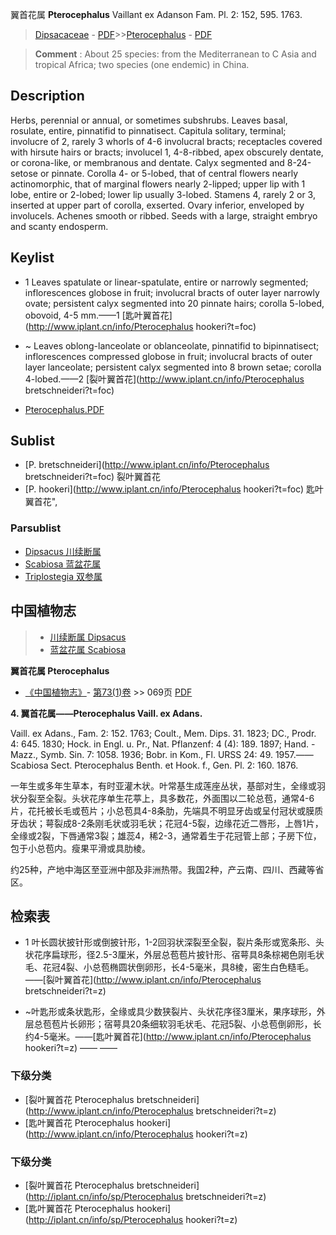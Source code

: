 翼首花属 **Pterocephalus** Vaillant ex Adanson Fam. Pl. 2: 152, 595. 1763.

> [Dipsacaceae](http://www.iplant.cn/info/Dipsacaceae?t=foc) - [PDF](http://www.iplant.cn/foc/pdf/Dipsacaceae.pdf)>>[Pterocephalus](http://www.iplant.cn/info/Pterocephalus?t=foc) - [PDF](http://www.iplant.cn/foc/pdf/Pterocephalus.pdf)

> **Comment** : 
> About 25 species: from the Mediterranean to C Asia and tropical Africa; two species (one endemic) in China.

## Description

Herbs, perennial or annual, or sometimes subshrubs. Leaves basal, rosulate, entire, pinnatifid to pinnatisect. Capitula solitary, terminal; involucre of 2, rarely 3 whorls of 4-6 involucral bracts; receptacles covered with hirsute hairs or bracts; involucel 1, 4-8-ribbed, apex obscurely dentate, or corona-like, or membranous and dentate. Calyx segmented and 8-24-setose or pinnate. Corolla 4- or 5-lobed, that of central flowers nearly actinomorphic, that of marginal flowers nearly 2-lipped; upper lip with 1 lobe, entire or 2-lobed; lower lip usually 3-lobed. Stamens 4, rarely 2 or 3, inserted at upper part of corolla, exserted. Ovary inferior, enveloped by involucels. Achenes smooth or ribbed. Seeds with a large, straight embryo and scanty endosperm.

## Keylist

* 1 Leaves spatulate or linear-spatulate, entire or narrowly segmented; inflorescences globose in fruit; involucral bracts of outer layer narrowly ovate; persistent calyx segmented into 20 pinnate hairs; corolla 5-lobed, obovoid, 4-5 mm.——1  [匙叶翼首花](http://www.iplant.cn/info/Pterocephalus hookeri?t=foc)
* ~ Leaves oblong-lanceolate or oblanceolate, pinnatifid to bipinnatisect; inflorescences compressed globose in fruit; involucral bracts of outer layer lanceolate; persistent calyx segmented into 8 brown setae; corolla 4-lobed.——2  [裂叶翼首花](http://www.iplant.cn/info/Pterocephalus bretschneideri?t=foc)

* [Pterocephalus.PDF](http://www.iplant.cn/foc/pdf/Pterocephalus.pdf)

## Sublist

* [P.  bretschneideri](http://www.iplant.cn/info/Pterocephalus bretschneideri?t=foc)
 裂叶翼首花
* [P.  hookeri](http://www.iplant.cn/info/Pterocephalus hookeri?t=foc) 匙叶翼首花",

### Parsublist

* [Dipsacus  川续断属](http://www.iplant.cn/info/Dipsacus?t=foc)
* [Scabiosa  蓝盆花属](http://www.iplant.cn/info/Scabiosa?t=foc)
* [Triplostegia  双参属](http://www.iplant.cn/info/Triplostegia?t=foc)

## 中国植物志

> * [川续断属  Dipsacus](http://www.iplant.cn/info/Dipsacus?t=z)
> * [蓝盆花属  Scabiosa](http://www.iplant.cn/info/Scabiosa?t=z)

**翼首花属 Pterocephalus**

* [《中国植物志》](http://www.iplant.cn/frps)- [第73(1)卷](http://www.iplant.cn/frps/vol/73(1)) >> 069页 [PDF](http://www.iplant.cn/frps/pdf/73(1)/069y.pdf)

**4. 翼首花属——Pterocephalus Vaill. ex Adans.**

Vaill. ex Adans., Fam. 2: 152. 1763; Coult., Mem. Dips. 31. 1823; DC., Prodr. 4: 645. 1830; Hock. in Engl. u. Pr., Nat. Pflanzenf: 4 (4): 189. 1897; Hand. -Mazz., Symb. Sin. 7: 1058. 1936; Bobr. in Kom., Fl. URSS 24: 49. 1957.——Scabiosa Sect. Pterocephalus Benth. et Hook. f., Gen. Pl. 2: 160. 1876.

一年生或多年生草本，有时亚灌木状。叶常基生成莲座丛状，基部对生，全缘或羽状分裂至全裂。头状花序单生花葶上，具多数花，外面围以二轮总苞，通常4-6片，花托被长毛或苞片；小总苞具4-8条肋，先端具不明显牙齿或呈付冠状或膜质牙齿状；萼裂成8-2条刚毛状或羽毛状；花冠4-5裂，边缘花近二唇形，上唇1片，全缘或2裂，下唇通常3裂；雄蕊4，稀2-3，通常着生于花冠管上部；子房下位，包于小总苞内。瘦果平滑或具肋棱。

约25种，产地中海区至亚洲中部及非洲热带。我国2种，产云南、四川、西藏等省区。

## 检索表

* 1 叶长圆状披针形或倒披针形，1-2回羽状深裂至全裂，裂片条形或宽条形、头状花序扁球形，径2.5-3厘米，外层总苞苞片披针形、宿萼具8条棕褐色刚毛状毛、花冠4裂、小总苞椭圆状倒卵形，长4-5毫米，具8棱，密生白色糙毛。——[裂叶翼首花](http://www.iplant.cn/info/Pterocephalus bretschneideri?t=z)

* ~叶匙形或条状匙形，全缘或具少数狭裂片、头状花序径3厘米，果序球形，外层总苞苞片长卵形；宿萼具20条细软羽毛状毛、花冠5裂、小总苞倒卵形，长约4-5毫米。——[匙叶翼首花](http://www.iplant.cn/info/Pterocephalus hookeri?t=z)</td></tr><tr><td>&nbsp;——&nbsp;——&nbsp;</td></tr>
### 下级分类
* [裂叶翼首花  Pterocephalus bretschneideri](http://www.iplant.cn/info/Pterocephalus bretschneideri?t=z)
* [匙叶翼首花  Pterocephalus hookeri](http://www.iplant.cn/info/Pterocephalus hookeri?t=z)

### 下级分类
* [裂叶翼首花  Pterocephalus bretschneideri](http://iplant.cn/info/sp/Pterocephalus bretschneideri?t=z)
* [匙叶翼首花  Pterocephalus hookeri](http://iplant.cn/info/sp/Pterocephalus hookeri?t=z)
